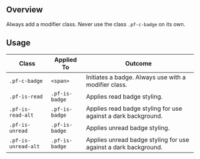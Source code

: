 ## Overview

Always add a modifier class. Never use the class `.pf-c-badge` on its own.

<!--
## Accessibility

| Attribute | Applied To | Outcome |
| -- | -- | -- |
| `role` or `aria` | `pf-c-badge` |  accessibility notes. |
-->

## Usage

| Class | Applied To | Outcome |
| -- | -- | -- |
| `.pf-c-badge` | `<span>` | Initiates a badge. Always use with a modifier class. |
| `.pf-is-read` | `.pf-is-badge` | Applies read badge styling. |
| `.pf-is-read-alt` | `.pf-is-badge` | Applies read badge styling for use against a dark background. |
| `.pf-is-unread` | `.pf-is-badge` | Applies unread badge styling. |
| `.pf-is-unread-alt` | `.pf-is-badge` | Applies unread badge styling for use against a dark background. |
